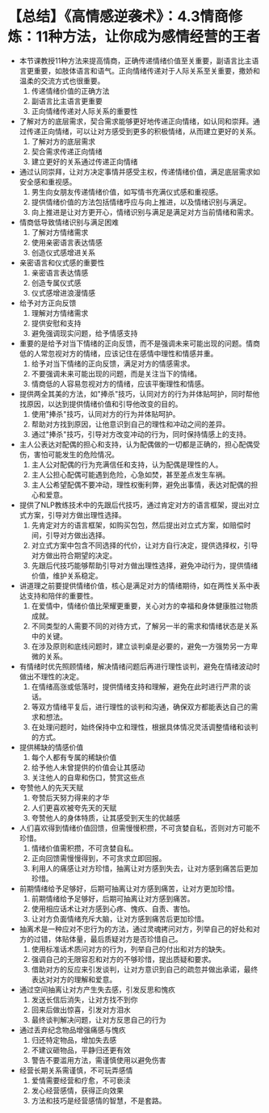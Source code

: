 # 【总结】《高情感逆袭术》：4.3情商修炼：11种方法，让你成为感情经营的王者

-   本节课教授11种方法来提高情商，正确传递情绪价值至关重要，副语言比主语言更重要，如肢体语言和语气。正向情绪传递对于人际关系至关重要，撒娇和温柔的交流方式也很重要。
    1.  传递情绪价值的正确方法
    2.  副语言比主语言更重要
    3.  正向情绪传递对人际关系的重要性
-   了解对方的底层需求，契合需求能够更好地传递正向情绪，如认同和崇拜。通过传递正向情绪，可以让对方感受到更多的积极情绪，从而建立更好的关系。
    1.  了解对方的底层需求
    2.  契合需求传递正向情绪
    3.  建立更好的关系通过传递正向情绪
-   通过认同崇拜，让对方决定事情并感受主权，传递情绪价值，满足底层需求如安全感和重视感。
    1.  男生向女朋友传递情绪价值，如写情书充满仪式感和重视感。
    2.  提供情绪价值的方法包括情绪呼应与向上推进，以及情绪识别与满足。
    3.  向上推进是让对方更开心，情绪识别与满足是满足对方当前情绪和需求。
-   情商低导致情绪识别与满足困难
    1.  了解对方情绪需求
    2.  使用亲密语言表达情感
    3.  创造仪式感增进关系
-   亲密语言和仪式感的重要性
    1.  亲密语言表达情感
    2.  创造专属仪式感
    3.  仪式感增进浪漫情感
-   给予对方正向反馈
    1.  理解对方情绪需求
    2.  提供安慰和支持
    3.  避免强调现实问题，给予情感支持
-   重要的是给予对当下情绪的正向反馈，而不是强调未来可能出现的问题。情商低的人常忽视对方的情绪，应该记住在感情中理性和情感并重。
    1.  给予对当下情绪的正向反馈，满足对方的情感需求。
    2.  不要强调未来可能出现的问题，而是关注当下的情绪。
    3.  情商低的人容易忽视对方的情绪，应该平衡理性和情感。
-   提供两全其美的方法，如"捧杀"技巧，认同对方的行为并体贴呵护，同时帮他找原因，以达到提供情绪价值和引导他改变的目的。
    1.  使用"捧杀"技巧，认同对方的行为并体贴呵护。
    2.  帮助对方找到原因，让他意识到自己的理性和冲动之间的差异。
    3.  通过"捧杀"技巧，引导对方改变冲动的行为，同时保持情感上的支持。
-   主人公表达对配偶的担心和支持，认为配偶做的一切都是正确的，担心配偶受伤，害怕可能发生的危险情况。
    1.  主人公对配偶的行为充满信任和支持，认为配偶是理性的人。
    2.  主人公担心配偶可能遇到危险，心急如焚，甚至差点发生车祸。
    3.  主人公希望配偶不要冲动，理性权衡利弊，避免出事情，表达对配偶的担心和爱意。
-   提供了NLP教练技术中的先跟后代技巧，通过肯定对方的语言框架，提出对立式方案，引导对方做出理性选择。
    1.  先肯定对方的语言框架，如购买包包，然后提出对立式方案，如赔偿时间，引导对方做出选择。
    2.  对立式方案中包含不同选择的代价，让对方自行决定，提供选择权，引导对方做出符合期望的决定。
    3.  先跟后代技巧能够帮助引导对方做出理性选择，避免冲动行为，提供情绪价值，维护关系稳定。
-   讲道理之前要提供情绪价值，核心是满足对方的情绪期待，如在两性关系中表达支持和陪伴的重要性。
    1.  在爱情中，情绪价值比荣耀更重要，关心对方的幸福和身体健康胜过物质成就。
    2.  不同类型的人需要不同的对待方式，了解另一半的需求和情绪状态是关系中的关键。
    3.  在涉及原则和底线问题时，建立谈判桌是必要的，避免一方强势另一方卑微的关系。
-   有情绪时优先照顾情绪，解决情绪问题后再进行理性谈判，避免在情绪波动时做出不理性的决定。
    1.  在情绪高涨或低落时，提供情绪支持和理解，避免在此时进行严肃的谈话。
    2.  等双方情绪平复后，进行理性的谈判和沟通，确保双方都能表达自己的需求和想法。
    3.  在处理问题时，始终保持中立和理性，根据具体情况灵活调整情绪和谈判的方式。
-   提供稀缺的情感价值
    1.  每个人都有专属的稀缺价值
    2.  给予他人未曾提供的价值会让其感动
    3.  关注他人的自卑和伤口，赞赏这些点
-   夸赞他人的先天天赋
    1.  夸赞后天努力得来的才华
    2.  人们更喜欢被夸先天的天赋
    3.  夸赞他人的身体特质，让其感受到天生的优越感
-   人们喜欢得到情绪价值回馈，但需慢慢积攒，不可贪婪自私，否则对方可能不珍惜。
    1.  情绪价值需积攒，不可贪婪自私。
    2.  正向回馈需慢慢得到，不可贪求立即回报。
    3.  利用人的痛感让对方珍惜，抽离让对方感到失去，让对方感到痛苦后更加珍惜。
-   前期情绪给予足够好，后期可抽离让对方感到痛苦，让对方更加珍惜。
    1.  前期情绪给予足够好，后期可抽离让对方感到痛苦。
    2.  使用相应话术让对方感到心疼、愧疚、自责、害怕。
    3.  让对方负面情绪充斥大脑，让对方感到痛苦后更加珍惜。
-   抽离术是一种应对不忠行为的方法，通过灵魂拷问对方，列举自己的好处和对方的过错，体贴体量，最后质疑对方是否珍惜自己。
    1.  使用标准话术质问对方的行为，列举自己的付出和对方的缺失。
    2.  强调自己的无限容忍和对方的不够珍惜，提出质疑和要求。
    3.  借助对方的反应来引发谈判，让对方意识到自己的疏忽并做出承诺，最终表达对对方的理解和爱意。
-   通过空间抽离让对方产生失去感，引发反思和愧疚
    1.  发送长信后消失，让对方找不到你
    2.  回来后做出惊喜，引发对方泪水
    3.  最终谈判解决问题，让对方反思自己的行为
-   通过丢弃纪念物品增强痛感与愧疚
    1.  归还特定物品，增加失去感
    2.  不建议砸物品，平静归还更有效
    3.  警告不要滥用方法，需谨慎使用以避免伤害
-   经营长期关系需谨慎，不可玩弄感情
    1.  爱情需要经营和疗愈，不可亵渎
    2.  发心经营感情，获得正向效果
    3.  方法和技巧是经营感情的智慧，不是套路。